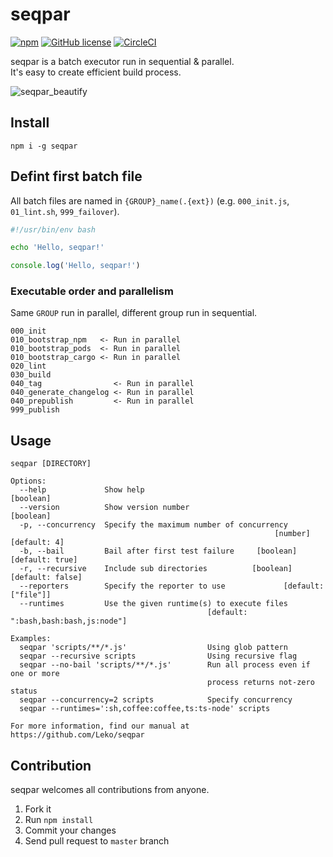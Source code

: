 # seqpar
[![npm](https://img.shields.io/npm/v/seqpar.svg)](https://www.npmjs.com/package/seqpar)
[![GitHub license](https://img.shields.io/github/license/Leko/seqpar.svg)](https://github.com/Leko/seqpar/blob/master/LICENSE)
[![CircleCI](https://circleci.com/gh/Leko/seqpar/tree/master.svg?style=svg)](https://circleci.com/gh/Leko/seqpar/tree/master)

seqpar is a batch executor run in sequential &amp; parallel.  
It's easy to create efficient build process.

![seqpar_beautify](https://user-images.githubusercontent.com/1424963/37290004-8183a70e-264e-11e8-9a00-e723715a6e60.gif)

## Install
```
npm i -g seqpar
```

## Defint first batch file
All batch files are named in `{GROUP}_name(.{ext})` (e.g. `000_init.js`, `01_lint.sh`, `999_failover`).

```sh
#!/usr/bin/env bash

echo 'Hello, seqpar!'
```

```js
console.log('Hello, seqpar!')
```

### Executable order and parallelism
Same `GROUP` run in parallel, different group run in sequential.

```
000_init
010_bootstrap_npm   <- Run in parallel
010_bootstrap_pods  <- Run in parallel
010_bootstrap_cargo <- Run in parallel
020_lint
030_build
040_tag                <- Run in parallel
040_generate_changelog <- Run in parallel
040_prepublish         <- Run in parallel
999_publish
```

## Usage
```
seqpar [DIRECTORY]

Options:
  --help             Show help                                         [boolean]
  --version          Show version number                               [boolean]
  -p, --concurrency  Specify the maximum number of concurrency
                                                           [number] [default: 4]
  -b, --bail         Bail after first test failure     [boolean] [default: true]
  -r, --recursive    Include sub directories          [boolean] [default: false]
  --reporters        Specify the reporter to use             [default: ["file"]]
  --runtimes         Use the given runtime(s) to execute files
                                            [default: ":bash,bash:bash,js:node"]

Examples:
  seqpar 'scripts/**/*.js'                  Using glob pattern
  seqpar --recursive scripts                Using recursive flag
  seqpar --no-bail 'scripts/**/*.js'        Run all process even if one or more
                                            process returns not-zero status
  seqpar --concurrency=2 scripts            Specify concurrency
  seqpar --runtimes=':sh,coffee:coffee,ts:ts-node' scripts

For more information, find our manual at https://github.com/Leko/seqpar
```

## Contribution
seqpar welcomes all contributions from anyone.

1. Fork it
1. Run `npm install`
1. Commit your changes
1. Send pull request to `master` branch
